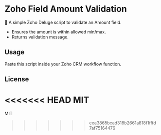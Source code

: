 # Zoho Field Amount Validation

🚀 A simple Zoho Deluge script to validate an Amount field.
- Ensures the amount is within allowed min/max.
- Returns validation message.

## Usage
Paste this script inside your Zoho CRM workflow function.

## License
<<<<<<< HEAD
MIT
=======
MIT
>>>>>>> eea3865bcad318b2661a818f1fffd7af75164476
